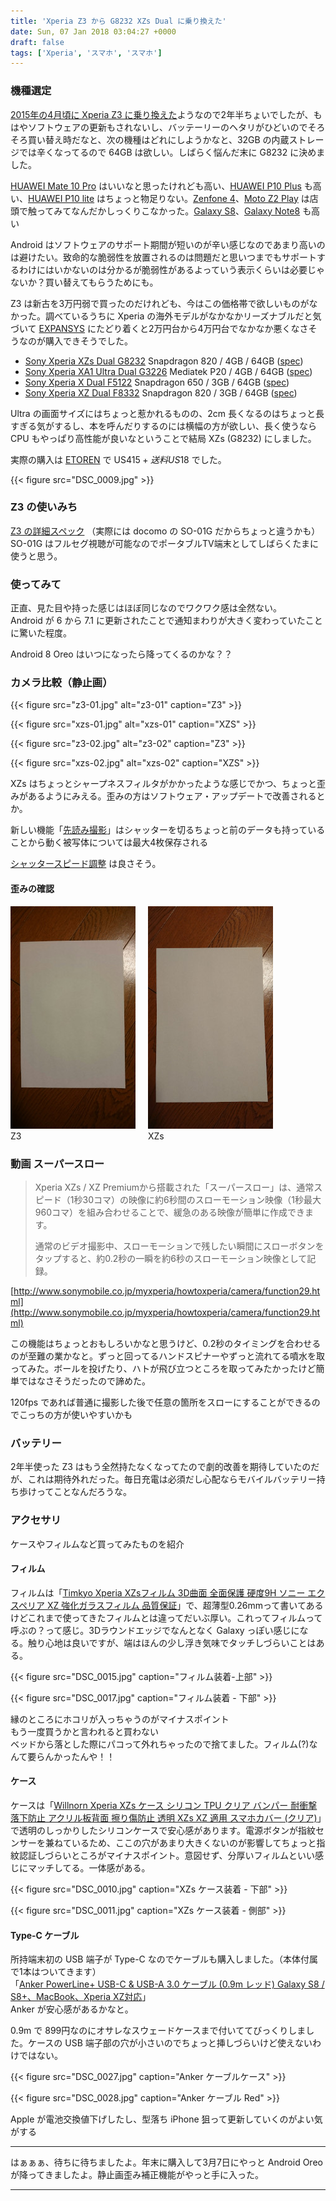 ```yaml
---
title: 'Xperia Z3 から G8232 XZs Dual に乗り換えた'
date: Sun, 07 Jan 2018 03:04:27 +0000
draft: false
tags: ['Xperia', 'スマホ', 'スマホ']
---
```


### 機種選定

[2015年の4月頃に Xperia Z3 に乗り換えた](/2015/04/switch-from-lg-g2-mini-to-so-01g/)ようなので2年半ちょいでしたが、もはやソフトウェアの更新もされないし、バッテーリーのヘタリがひどいのでそろそろ買い替え時だなと、次の機種はどれにしようかなと、32GB の内蔵ストレージでは辛くなってるので 64GB は欲しい。しばらく悩んだ末に G8232 に決めました。

[HUAWEI Mate 10 Pro](http://consumer.huawei.com/jp/phones/mate10-pro/) はいいなと思ったけれども高い、[HUAWEI P10 Plus](http://consumer.huawei.com/jp/phones/p10-plus/) も高い、[HUAWEI P10 lite](http://consumer.huawei.com/jp/phones/p10-lite/) はちょっと物足りない。[Zenfone 4](https://www.asus.com/jp/Phone/ZenFone-4-ZE554KL/)、[Moto Z2 Play](https://www.motorola.co.jp/products/moto-z-play-gen-2) は店頭で触ってみてなんだかしっくりこなかった。[Galaxy S8](http://www.galaxymobile.jp/galaxy-s8/)、[Galaxy Note8](http://www.galaxymobile.jp/galaxy-note8/) も高い

Android はソフトウェアのサポート期間が短いのが辛い感じなのであまり高いのは避けたい。致命的な脆弱性を放置されるのは問題だと思いつまでもサポートするわけにはいかないのは分かるが脆弱性があるよっていう表示くらいは必要じゃないか？買い替えてもらうためにも。

Z3 は新古を3万円弱で買ったのだけれども、今はこの価格帯で欲しいものがなかった。調べているうちに Xperia の海外モデルがなかなかリーズナブルだと気づいて [EXPANSYS](http://www.expansys.jp/mobile-phones/sim-free-phones/brand/sony/) にたどり着くと2万円台から4万円台でなかなか悪くなさそうなのが購入できそうでした。

* [Sony Xperia XZs Dual G8232](http://www.expansys.jp/sony-xperia-xzs-dual-g8232-sim-64gb-ice-blue-300351/) Snapdragon 820 / 4GB / 64GB ([spec](https://www.gsmarena.com/sony_xperia_xzs-8599.php#g8232))
* [Sony Xperia XA1 Ultra Dual G3226](http://www.expansys.jp/sony-xperia-xa1-ultra-dual-g3226-64gb-gold-302082/) Mediatek P20 / 4GB / 64GB ([spec](https://www.gsmarena.com/sony_xperia_xa1_ultra-8595.php#g3226))
* [Sony Xperia X Dual F5122](http://www.expansys.jp/sony-xperia-x-unlocked-32gb-white-288280/) Snapdragon 650 / 3GB / 64GB ([spec](https://www.gsmarena.com/sony_xperia_x-7948.php#f5122))
* [Sony Xperia XZ Dual F8332](http://www.expansys.jp/sony-xperia-xz-dual-f8332-64gb-platinum-294029/) Snapdragon 820 / 3GB / 64GB ([spec](https://www.gsmarena.com/sony_xperia_xz-8313.php#f8332))

Ultra の画面サイズにはちょっと惹かれるものの、2cm 長くなるのはちょっと長すぎる気がするし、本を呼んだりするのには横幅の方が欲しい、長く使うなら CPU もやっぱり高性能が良いなということで結局 XZs (G8232) にしました。

実際の購入は [ETOREN](https://jp.etoren.com/collections/xperia-xzs) で US$415 + 送料 US$18 でした。

{{< figure src="DSC_0009.jpg" >}}

### Z3 の使いみち

[Z3 の詳細スペック](https://www.gsmarena.com/sony_xperia_z3-6539.php) （実際には docomo の SO-01G だからちょっと違うかも）  
SO-01G はフルセグ視聴が可能なのでポータブルTV端末としてしばらくたまに使うと思う。

### 使ってみて

正直、見た目や持った感じはほぼ同じなのでワクワク感は全然ない。  
Android が 6 から 7.1 に更新されたことで通知まわりが大きく変わっていたことに驚いた程度。

Android 8 Oreo はいつになったら降ってくるのかな？？

### カメラ比較（静止画）

{{< figure src="z3-01.jpg" alt="z3-01" caption="Z3" >}}

{{< figure src="xzs-01.jpg" alt="xzs-01" caption="XZS" >}}

{{< figure src="z3-02.jpg" alt="z3-02" caption="Z3" >}}

{{< figure src="xzs-02.jpg" alt="xzs-02" caption="XZS" >}}

XZs はちょっとシャープネスフィルタがかかったような感じでかつ、ちょっと歪みがあるようにみえる。歪みの方はソフトウェア・アップデートで改善されるとか。

新しい機能「[先読み撮影](http://www.sonymobile.co.jp/myxperia/howtoxperia/camera/function30.html)」はシャッターを切るちょっと前のデータも持っていることから動く被写体については最大4枚保存される

[シャッタースピード調整](http://www.sonymobile.co.jp/myxperia/howtoxperia/camera/function28.html) は良さそう。


#### 歪みの確認

<div style="float: left; margin-right: 10px">
<img src="z3-a4-200x356.jpg" width="200" height="356" title="A4 の紙 (Z3)" style="margin: 0">
<p style="margin: 0">Z3</p>
</div><div style="float: left; margin-left: 10px">
<img src="xzs-a4-200x356.jpg" width="200" height="356" title="A4 の紙 (XZs)" style="margin: 0">
<p style="margin: 0">XZs</p>
</div>

<div style="clear: both"></div>


### 動画 スーパースロー

> Xperia XZs / XZ Premiumから搭載された「スーパースロー」は、通常スピード（1秒30コマ）の映像に約6秒間のスローモーション映像（1秒最大960コマ）を組み合わせることで、緩急のある映像が簡単に作成できます。
> 
> 通常のビデオ撮影中、スローモーションで残したい瞬間にスローボタンをタップすると、約0.2秒の一瞬を約6秒のスローモーション映像として記録。

[http://www.sonymobile.co.jp/myxperia/howtoxperia/camera/function29.html](http://www.sonymobile.co.jp/myxperia/howtoxperia/camera/function29.html)

この機能はちょっとおもしろいかなと思うけど、0.2秒のタイミングを合わせるのが至難の業かなと。ずっと回ってるハンドスピナーやずっと流れてる噴水を取ってみた。ボールを投げたり、ハトが飛び立つところを取ってみたかったけど簡単ではなさそうだったので諦めた。  
  
120fps であれば普通に撮影した後で任意の箇所をスローにすることができるのでこっちの方が使いやすいかも


### バッテリー

2年半使った Z3 はもう全然持たなくなってたので劇的改善を期待していたのだが、これは期待外れだった。毎日充電は必須だし心配ならモバイルバッテリー持ち歩けってことなんだろうな。


### アクセサリ

ケースやフィルムなど買ってみたものを紹介


#### フィルム

フィルムは「[Timkyo Xperia XZsフィルム 3D曲面 全面保護 硬度9H ソニー エクスペリア XZ 強化ガラスフィルム 品質保証](http://amzn.to/2m3W7eB)」で、超薄型0.26mmって書いてあるけどこれまで使ってきたフィルムとは違ってだいぶ厚い。これってフィルムって呼ぶの？って感じ。3Dラウンドエッジでなんとなく Galaxy っぽい感じになる。触り心地は良いですが、端はほんの少し浮き気味でタッチしづらいことはある。

{{< figure src="DSC_0015.jpg" caption="フィルム装着-上部" >}}

{{< figure src="DSC_0017.jpg" caption="フィルム装着 - 下部" >}}

縁のところにホコリが入っちゃうのがマイナスポイント  
もう一度買うかと言われると買わない  
ベッドから落とした際にパコって外れちゃったので捨てました。フィルム(?)なんて要らんかったんや！！


#### ケース

ケースは「[Willnorn Xperia XZs ケース シリコン TPU クリア バンパー 耐衝撃 落下防止 アクリル板背面 擦り傷防止 透明 XZs XZ 適用 スマホカバー (クリア)](http://amzn.to/2F3HKzw)」で透明のしっかりしたシリコンケースで安心感があります。電源ボタンが指紋センサーを兼ねているため、ここの穴があまり大きくないのが影響してちょっと指紋認証しづらいところがマイナスポイント。意図せず、分厚いフィルムといい感じにマッチしてる。一体感がある。

{{< figure src="DSC_0010.jpg" caption="XZs ケース装着 - 下部" >}}

{{< figure src="DSC_0011.jpg" caption="XZs ケース装着 - 側部" >}}


#### Type-C ケーブル

所持端末初の USB 端子が Type-C なのでケーブルも購入しました。（本体付属で1本はついてきます）  
「[Anker PowerLine+ USB-C & USB-A 3.0 ケーブル (0.9m レッド) Galaxy S8 / S8+、MacBook、Xperia XZ対応](http://amzn.to/2F6Hf7J)」  
Anker が安心感があるかなと。

0.9m で 899円なのにオサレなスウェードケースまで付いててびっくりしました。ケースの USB 端子部の穴が小さいのでちょっと挿しづらいけど使えないわけではない。

{{< figure src="DSC_0027.jpg" caption="Anker ケーブルケース" >}}

{{< figure src="DSC_0028.jpg" caption="Anker ケーブル Red" >}}

Apple が電池交換値下げしたし、型落ち iPhone 狙って更新していくのがよい気がする

* * *

はぁぁぁ、待ちに待ちましたよ。年末に購入して3月7日にやっと Android Oreo が降ってきましたよ。静止画歪み補正機能がやっと手に入った。

* * *
